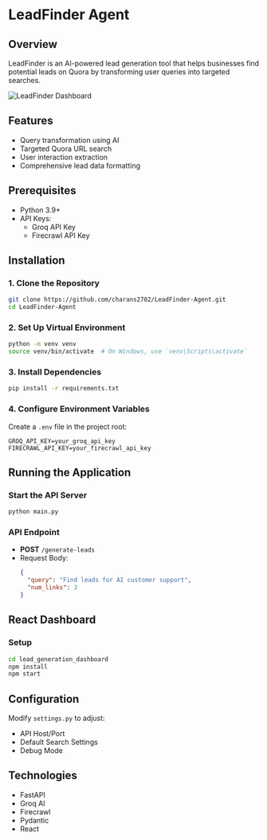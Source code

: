 # LeadFinder Agent

## Overview
LeadFinder is an AI-powered lead generation tool that helps businesses find potential leads on Quora by transforming user queries into targeted searches.

![LeadFinder Dashboard](gifs/leadfinder.gif)

## Features
- Query transformation using AI
- Targeted Quora URL search
- User interaction extraction
- Comprehensive lead data formatting

## Prerequisites
- Python 3.9+
- API Keys:
  - Groq API Key
  - Firecrawl API Key

## Installation

### 1. Clone the Repository
```bash
git clone https://github.com/charans2702/LeadFinder-Agent.git
cd LeadFinder-Agent
```

### 2. Set Up Virtual Environment
```bash
python -m venv venv
source venv/bin/activate  # On Windows, use `venv\Scripts\activate`
```

### 3. Install Dependencies
```bash
pip install -r requirements.txt
```

### 4. Configure Environment Variables
Create a `.env` file in the project root:
```
GROQ_API_KEY=your_groq_api_key
FIRECRAWL_API_KEY=your_firecrawl_api_key
```

## Running the Application

### Start the API Server
```bash
python main.py
```

### API Endpoint
- **POST** `/generate-leads`
- Request Body:
  ```json
  {
    "query": "Find leads for AI customer support",
    "num_links": 3
  }
  ```

## React Dashboard

### Setup
```bash
cd lead_generation_dashboard
npm install
npm start
```

## Configuration
Modify `settings.py` to adjust:
- API Host/Port
- Default Search Settings
- Debug Mode

## Technologies
- FastAPI
- Groq AI
- Firecrawl
- Pydantic
- React

